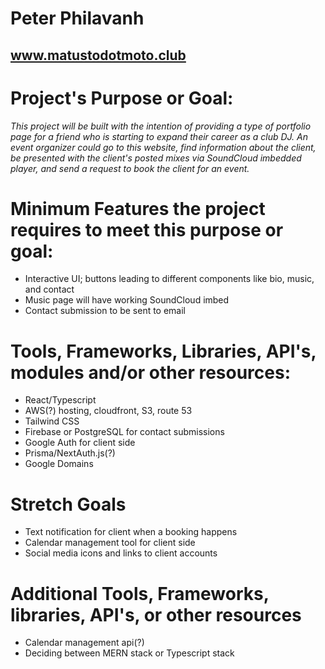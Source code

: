 # Peter Philavanh
## www.matustodotmoto.club

# Project's Purpose or Goal:
_This project will be built with the intention of providing a type of portfolio page for a friend who is starting to expand their career as a club DJ. An event organizer could go to this website, find information about the client, be presented with the client's posted mixes via SoundCloud imbedded player, and send a request to book the client for an event._

# Minimum Features the project requires to meet this purpose or goal:
  * Interactive UI; buttons leading to different components like bio, music, and contact
  * Music page will have working SoundCloud imbed
  * Contact submission to be sent to email

# Tools, Frameworks, Libraries, API's, modules and/or other resources:
  * React/Typescript
  * AWS(?) hosting, cloudfront, S3, route 53
  * Tailwind CSS
  * Firebase or PostgreSQL for contact submissions
  * Google Auth for client side
  * Prisma/NextAuth.js(?)
  * Google Domains

# Stretch Goals
  * Text notification for client when a booking happens
  * Calendar management tool for client side
  * Social media icons and links to client accounts

# Additional Tools, Frameworks, libraries, API's, or other resources
  * Calendar management api(?)
  * Deciding between MERN stack or Typescript stack
